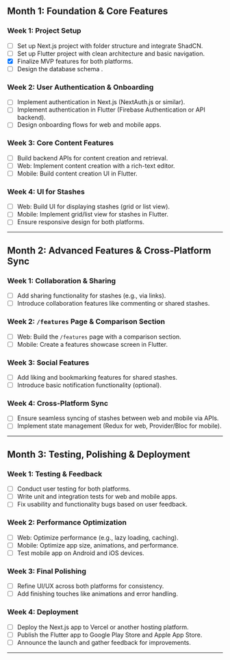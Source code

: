  

## Month 1: Foundation & Core Features  
### Week 1: Project Setup  
- [ ] Set up Next.js project with folder structure and integrate ShadCN.  
- [ ] Set up Flutter project with clean architecture and basic navigation.  
- [X] Finalize MVP features for both platforms.  
- [ ] Design the database schema .  

### Week 2: User Authentication & Onboarding  
- [ ] Implement authentication in Next.js (NextAuth.js or similar).  
- [ ] Implement authentication in Flutter (Firebase Authentication or API backend).  
- [ ] Design onboarding flows for web and mobile apps.  

### Week 3: Core Content Features  
- [ ] Build backend APIs for content creation and retrieval.  
- [ ] Web: Implement content creation with a rich-text editor.  
- [ ] Mobile: Build content creation UI in Flutter.  

### Week 4: UI for Stashes  
- [ ] Web: Build UI for displaying stashes (grid or list view).  
- [ ] Mobile: Implement grid/list view for stashes in Flutter.  
- [ ] Ensure responsive design for both platforms.  

---

## Month 2: Advanced Features & Cross-Platform Sync  
### Week 1: Collaboration & Sharing  
- [ ] Add sharing functionality for stashes (e.g., via links).  
- [ ] Introduce collaboration features like commenting or shared stashes.  

### Week 2: `/features` Page & Comparison Section  
- [ ] Web: Build the `/features` page with a comparison section.  
- [ ] Mobile: Create a features showcase screen in Flutter.  

### Week 3: Social Features  
- [ ] Add liking and bookmarking features for shared stashes.  
- [ ] Introduce basic notification functionality (optional).  

### Week 4: Cross-Platform Sync  
- [ ] Ensure seamless syncing of stashes between web and mobile via APIs.  
- [ ] Implement state management (Redux for web, Provider/Bloc for mobile).  

---

## Month 3: Testing, Polishing & Deployment  
### Week 1: Testing & Feedback  
- [ ] Conduct user testing for both platforms.  
- [ ] Write unit and integration tests for web and mobile apps.  
- [ ] Fix usability and functionality bugs based on user feedback.  

### Week 2: Performance Optimization  
- [ ] Web: Optimize performance (e.g., lazy loading, caching).  
- [ ] Mobile: Optimize app size, animations, and performance.  
- [ ] Test mobile app on Android and iOS devices.  

### Week 3: Final Polishing  
- [ ] Refine UI/UX across both platforms for consistency.  
- [ ] Add finishing touches like animations and error handling.  

### Week 4: Deployment  
- [ ] Deploy the Next.js app to Vercel or another hosting platform.  
- [ ] Publish the Flutter app to Google Play Store and Apple App Store.  
- [ ] Announce the launch and gather feedback for improvements.  

---


